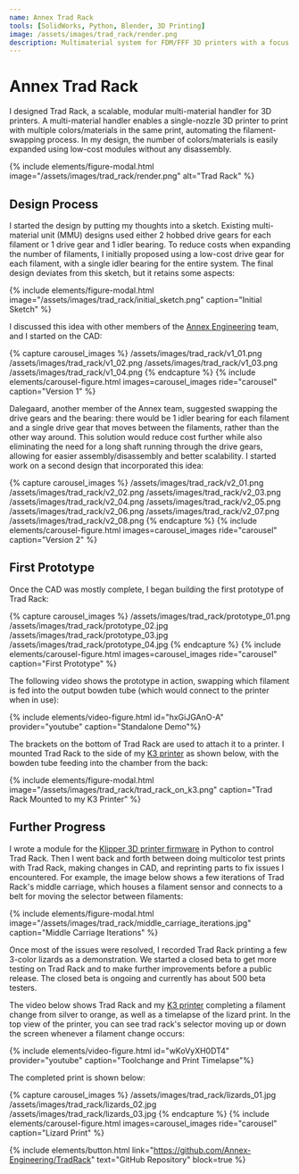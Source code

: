 ```yaml
---
name: Annex Trad Rack
tools: [SolidWorks, Python, Blender, 3D Printing]
image: /assets/images/trad_rack/render.png
description: Multimaterial system for FDM/FFF 3D printers with a focus on scalability at low cost.
---
```


# Annex Trad Rack

I designed Trad Rack, a scalable, modular multi-material handler for 3D
printers. A multi-material handler enables a single-nozzle 3D printer to print
with multiple colors/materials in the same print, automating the
filament-swapping process. In my design, the number of colors/materials is
easily expanded using low-cost modules without any disassembly.

{% include elements/figure-modal.html image="/assets/images/trad_rack/render.png" alt="Trad Rack" %}

## Design Process

I started the design by putting my thoughts into a sketch. Existing
multi-material unit (MMU) designs used either 2 hobbed drive gears for each
filament or 1 drive gear and 1 idler bearing. To reduce costs when expanding the
number of filaments, I initially proposed using a low-cost drive gear for each
filament, with a single idler bearing for the entire system. The final design
deviates from this sketch, but it retains some aspects:

{% include elements/figure-modal.html image="/assets/images/trad_rack/initial_sketch.png" caption="Initial Sketch" %}

I discussed this idea with other members of the
[Annex Engineering](https://annex.engineering) team, and I started on the CAD:

{% capture carousel_images %}
/assets/images/trad_rack/v1_01.png
/assets/images/trad_rack/v1_02.png
/assets/images/trad_rack/v1_03.png
/assets/images/trad_rack/v1_04.png
{% endcapture %}
{% include elements/carousel-figure.html images=carousel_images ride="carousel" caption="Version 1" %}

Dalegaard, another member of the Annex team, suggested swapping the drive gears
and the bearing: there would be 1 idler bearing for each filament and a single
drive gear that moves between the filaments, rather than the other way around.
This solution would reduce cost further while also eliminating the need for a
long shaft running through the drive gears, allowing for easier
assembly/disassembly and better scalability. I started work on a second design
that incorporated this idea:

{% capture carousel_images %}
/assets/images/trad_rack/v2_01.png
/assets/images/trad_rack/v2_02.png
/assets/images/trad_rack/v2_03.png
/assets/images/trad_rack/v2_04.png
/assets/images/trad_rack/v2_05.png
/assets/images/trad_rack/v2_06.png
/assets/images/trad_rack/v2_07.png
/assets/images/trad_rack/v2_08.png
{% endcapture %}
{% include elements/carousel-figure.html images=carousel_images ride="carousel" caption="Version 2" %}

## First Prototype

Once the CAD was mostly complete, I began building the first prototype of Trad
Rack:

{% capture carousel_images %}
/assets/images/trad_rack/prototype_01.png
/assets/images/trad_rack/prototype_02.jpg
/assets/images/trad_rack/prototype_03.jpg
/assets/images/trad_rack/prototype_04.jpg
{% endcapture %}
{% include elements/carousel-figure.html images=carousel_images ride="carousel" caption="First Prototype" %}

The following video shows the prototype in action, swapping which filament is
fed into the output bowden tube (which would connect to the printer when in
use):

{% include elements/video-figure.html id="hxGiJGAnO-A" provider="youtube" caption="Standalone Demo"%}

The brackets on the bottom of Trad Rack are used to attach it to a printer.
I mounted Trad Rack to the side of my [K3 printer](/projects/02-k3) as shown
below, with the bowden tube feeding into the chamber
from the back:

{% include elements/figure-modal.html image="/assets/images/trad_rack/trad_rack_on_k3.png" caption="Trad Rack Mounted to my K3 Printer" %}

## Further Progress

I wrote a module for the
[Klipper 3D printer firmware](https://www.klipper3d.org/) in Python to control
Trad Rack. Then I went back and forth between doing multicolor test prints with
Trad Rack, making changes in CAD, and reprinting parts to fix issues I
encountered. For example, the image below shows a few iterations of Trad Rack's
middle carriage, which houses a filament sensor and connects to a belt for
moving the selector between filaments:

{% include elements/figure-modal.html image="/assets/images/trad_rack/middle_carriage_iterations.jpg" caption="Middle Carriage Iterations" %}

Once most of the issues were resolved, I recorded Trad Rack printing a few
3-color lizards as a demonstration. We started a closed beta to get more testing
on Trad Rack and to make further improvements before a public release. The
closed beta is ongoing and currently has about 500 beta testers.

The video below shows Trad Rack and my [K3 printer](/projects/02-k3) completing
a filament change from silver to orange, as well as a timelapse of the lizard
print. In the top view of the printer, you can see trad rack's selector moving
up or down the screen whenever a filament change occurs:

{% include elements/video-figure.html id="wKoVyXH0DT4" provider="youtube" caption="Toolchange and Print Timelapse"%}

The completed print is shown below:

{% capture carousel_images %}
/assets/images/trad_rack/lizards_01.jpg
/assets/images/trad_rack/lizards_02.jpg
/assets/images/trad_rack/lizards_03.jpg
{% endcapture %}
{% include elements/carousel-figure.html images=carousel_images ride="carousel" caption="Lizard Print" %}

{% include elements/button.html link="https://github.com/Annex-Engineering/TradRack" text="GitHub Repository" block=true %}
